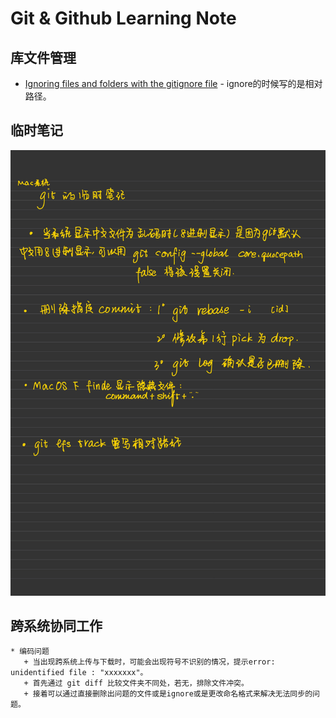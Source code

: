 # Git & Github Learning Note
 ## 库文件管理
   * [Ignoring files and folders with the gitignore file](https://www.youtube.com/watch?v=wECCmRg8Qjc) - ignore的时候写的是相对路径。
 ## 临时笔记
   ![](https://github.com/wjinyi/Git-GithubLearning/blob/master/git%E4%B8%B4%E6%97%B6%E7%AC%94%E8%AE%B0-1.jpg)
 ## 跨系统协同工作
    * 编码问题
       + 当出现跨系统上传与下载时，可能会出现符号不识别的情况，提示error: unidentified file : "xxxxxxx"。
       + 首先通过 git diff 比较文件夹不同处，若无，排除文件冲突。
       + 接着可以通过直接删除出问题的文件或是ignore或是更改命名格式来解决无法同步的问题。
